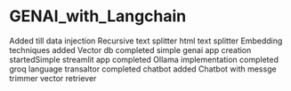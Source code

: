 # GENAI_with_Langchain
Added till data injection
Recursive text splitter
html text splitter
Embedding techniques added
Vector db completed
simple genai app creation startedSimple streamlit app completed
Ollama implementation completed
groq language transaltor completed
chatbot added
Chatbot with messge trimmer
vector retriever
